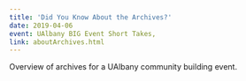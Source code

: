 ```yaml
---
title: 'Did You Know About the Archives?'
date: 2019-04-06
event: UAlbany BIG Event Short Takes,
link: aboutArchives.html
---
```

Overview of archives for a UAlbany community building event.